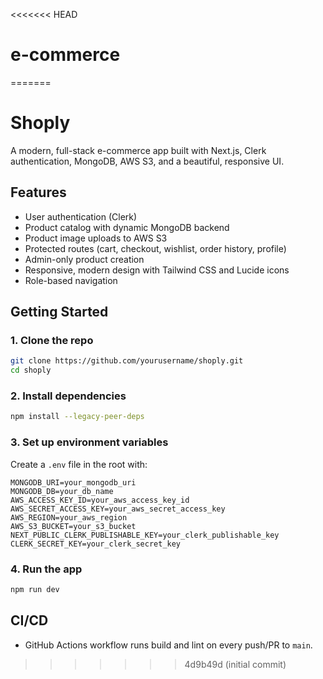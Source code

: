 <<<<<<< HEAD
# e-commerce
=======
# Shoply

A modern, full-stack e-commerce app built with Next.js, Clerk authentication, MongoDB, AWS S3, and a beautiful, responsive UI.

## Features

- User authentication (Clerk)
- Product catalog with dynamic MongoDB backend
- Product image uploads to AWS S3
- Protected routes (cart, checkout, wishlist, order history, profile)
- Admin-only product creation
- Responsive, modern design with Tailwind CSS and Lucide icons
- Role-based navigation

## Getting Started

### 1. Clone the repo

```bash
git clone https://github.com/yourusername/shoply.git
cd shoply
```

### 2. Install dependencies

```bash
npm install --legacy-peer-deps
```

### 3. Set up environment variables

Create a `.env` file in the root with:

```
MONGODB_URI=your_mongodb_uri
MONGODB_DB=your_db_name
AWS_ACCESS_KEY_ID=your_aws_access_key_id
AWS_SECRET_ACCESS_KEY=your_aws_secret_access_key
AWS_REGION=your_aws_region
AWS_S3_BUCKET=your_s3_bucket
NEXT_PUBLIC_CLERK_PUBLISHABLE_KEY=your_clerk_publishable_key
CLERK_SECRET_KEY=your_clerk_secret_key
```

### 4. Run the app

```bash
npm run dev
```

## CI/CD

- GitHub Actions workflow runs build and lint on every push/PR to `main`.

>>>>>>> 4d9b49d (initial commit)
